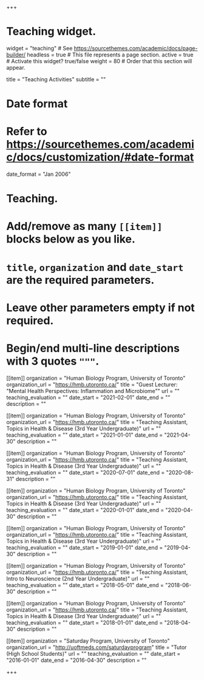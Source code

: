 +++
# Teaching widget.
widget = "teaching"  # See https://sourcethemes.com/academic/docs/page-builder/
headless = true  # This file represents a page section.
active = true  # Activate this widget? true/false
weight = 80  # Order that this section will appear.

title = "Teaching Activities"
subtitle = ""

# Date format
#   Refer to https://sourcethemes.com/academic/docs/customization/#date-format
date_format = "Jan 2006"

# Teaching.
#   Add/remove as many `[[item]]` blocks below as you like.
#   `title`, `organization` and `date_start` are the required parameters.
#   Leave other parameters empty if not required.
#   Begin/end multi-line descriptions with 3 quotes `"""`.

[[item]]
  organization = "Human Biology Program, University of Toronto"
  organization_url = "https://hmb.utoronto.ca/"
  title = "Guest Lecturer: "Mental Health Perspectives: Inflammation and Microbiome""
  url = ""
  teaching_evaluation = ""
  date_start = "2021-02-01"
  date_end = ""
  description = ""

[[item]]
  organization = "Human Biology Program, University of Toronto"
  organization_url = "https://hmb.utoronto.ca/"
  title = "Teaching Assistant, Topics in Health & Disease (3rd Year Undergraduate)"
  url = ""
  teaching_evaluation = ""
  date_start = "2021-01-01"
  date_end = "2021-04-30"
  description = ""

[[item]]
  organization = "Human Biology Program, University of Toronto"
  organization_url = "https://hmb.utoronto.ca/"
  title = "Teaching Assistant, Topics in Health & Disease (3rd Year Undergraduate)"
  url = ""
  teaching_evaluation = ""
  date_start = "2020-07-01"
  date_end = "2020-08-31"
  description = ""

[[item]]
  organization = "Human Biology Program, University of Toronto"
  organization_url = "https://hmb.utoronto.ca/"
  title = "Teaching Assistant, Topics in Health & Disease (3rd Year Undergraduate)"
  url = ""
  teaching_evaluation = ""
  date_start = "2020-01-01"
  date_end = "2020-04-30"
  description = ""

[[item]]
  organization = "Human Biology Program, University of Toronto"
  organization_url = "https://hmb.utoronto.ca/"
  title = "Teaching Assistant, Topics in Health & Disease (3rd Year Undergraduate)"
  url = ""
  teaching_evaluation = ""
  date_start = "2019-01-01"
  date_end = "2019-04-30"
  description = ""
  
[[item]]
  organization = "Human Biology Program, University of Toronto"
  organization_url = "https://hmb.utoronto.ca/"
  title = "Teaching Assistant, Intro to Neuroscience (2nd Year Undergraduate)"
  url = ""
  teaching_evaluation = ""
  date_start = "2018-05-01"
  date_end = "2018-06-30"
  description = ""

[[item]]
  organization = "Human Biology Program, University of Toronto"
  organization_url = "https://hmb.utoronto.ca/"
  title = "Teaching Assistant, Topics in Health & Disease (3rd Year Undergraduate)"
  url = ""
  teaching_evaluation = ""
  date_start = "2018-01-01"
  date_end = "2018-04-30"
  description = ""

[[item]]
  organization = "Saturday Program, University of Toronto"
  organization_url = "http://uoftmeds.com/saturdayprogram"
  title = "Tutor (High School Students)"
  url = ""
  teaching_evaluation = ""
  date_start = "2016-01-01"
  date_end = "2016-04-30"
  description = ""



+++


